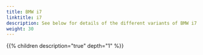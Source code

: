 ```yaml
---
title: BMW i7
linktitle: i7
description: See below for details of the different variants of BMW i7
weight: 30
---
```

{{% children description="true" depth="1" %}}
